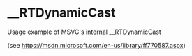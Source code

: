 # __RTDynamicCast
Usage example of MSVC's internal __RTDynamicCast 

(see https://msdn.microsoft.com/en-us/library/ff770587.aspx)
